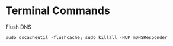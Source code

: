 # Terminal Commands

Flush DNS
```
sudo dscacheutil -flushcache; sudo killall -HUP mDNSResponder
```
